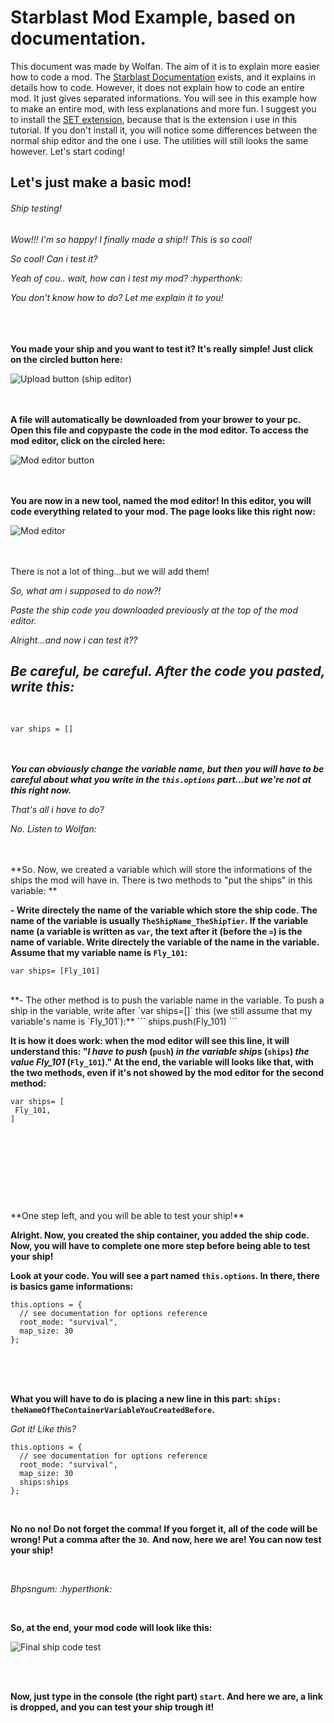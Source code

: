 # Starblast Mod Example, based on documentation.
This document was made by Wolfan. The aim of it is to explain more easier how to code a mod. The [Starblast Documentation](https://starblastio.gamepedia.com/Modding_Tutorial) exists, and it explains in details how to code. However, it does not explain how to code an entire mod. It just gives separated informations. You will see in this example how to make an entire mod, with less explanations and more fun.
I suggest you to install the [SET extension](https://chrome.google.com/webstore/detail/starblast-enhancement-too/bidhmieomigmdphceifkifanapkgmplc), because that is the extension i use in this tutorial. If you don't install it, you will notice some differences between the normal ship editor and the one i use. The utilities will still looks the same however. 
Let's start coding!


## Let's just make a basic mod!
###### Ship testing!
*Wow!!! I'm so happy! I finally made a ship!! This is so cool!*

*So cool! Can i test it?*

*Yeah of cou.. wait, how can i test my mod? :hyperthonk:*

*You don't know how to do? Let me explain it to you!*

<br><br><br>
**You made your ship and you want to test it? It's really simple!
Just click on the circled button here:**

![Upload button (ship editor)](https://cdn.discordapp.com/attachments/815132233559703585/818907704398970900/Capture_decran_du_2021-03-09_19-06-41.png)


<br><br>
**A file will automatically be downloaded from your brower to your pc. Open this file and copypaste the code in the mod editor. To access the mod editor, click on the circled here:**

![Mod editor button](https://cdn.discordapp.com/attachments/815132233559703585/818908831140675604/Capture_decran_du_2021-03-09_19-11-13.png)


<br><br>
**You are now in a new tool, named the mod editor! In this editor, you will code everything related to your mod.
The page looks like this right now:**

![Mod editor](https://cdn.discordapp.com/attachments/815132233559703585/818909125013405716/Capture_decran_du_2021-03-09_19-12-23.png)


<br><br>
There is not a lot of thing...but we will add them!


*So, what am i supposed to do now?!*

*Paste the ship code you downloaded previously at the top of the mod editor.*

*Alright...and now i can test it??*

***Be careful, be careful. After the code you pasted, write this:***
<br>
----------------
<br>

```
var ships = []
```  

<br><br>
***You can obviously change the variable name, but then you will have to be careful about what you write in the `this.options` part...but we're not at this right now.***

*That's all i have to do?*

*No. Listen to Wolfan:*


<br><br>
**So. Now, we created a variable which will store the informations of the ships the mod will have in. There is two methods to "put the ships" in this variable:
**

**- Write directely the name of the variable which store the ship code. The name of the variable is usually `TheShipName_TheShipTier`. If the variable name (a variable is written as `var`, the text after it (before the `=`) is the name of variable. Write directely the variable of the name in the variable. Assume that my variable name is `Fly_101`:**
```
var ships= [Fly_101]
```
<br>
**- The other method is to push the variable name in the variable. To push a ship in the variable, write after `var ships=[]` this (we still assume that my variable's name is `Fly_101`):**
```
ships.push(Fly_101)
 ```
 <br>

 **It is how it does work: when the mod editor will see this line, it will understand this: "*I have to push* (`push`) *in the variable ships* (`ships`) *the value Fly_101* (`Fly_101`)."
 At the end, the variable will looks like that, with the two methods, even if it's not showed by the mod editor for the second method:** 
 ```
 var ships= [
  Fly_101,
 ]
``` 

<br><br>
<br>
----------------
<br>
**One step left, and you will be able to test your ship!**

**Alright. Now, you created the ship container, you added the ship code. Now, you will have to complete one more step before being able to test your ship!**

**Look at your code. You will see a part named `this.options`. In there, there is basics game informations:**

```
this.options = {
  // see documentation for options reference
  root_mode: "survival",
  map_size: 30
};
```

<br><br><br>


**What you will have to do is placing a new line in this part: `ships: theNameOfTheContainerVariableYouCreatedBefore`.**

*Got it! Like this?*
```
this.options = {
  // see documentation for options reference
  root_mode: "survival",
  map_size: 30
  ships:ships
};
```
<br>

**No no no! Do not forget the comma! If you forget it, all of the code will be wrong! Put a comma after the `30`.**
**And now, here we are! You can now test your ship!**

<br>

*Bhpsngum: :hyperthonk:*

<br>

**So, at the end, your mod code will look like this:**

![Final ship code test](https://media.discordapp.net/attachments/815132233559703585/818919922645729320/Capture_decran_du_2021-03-09_19-55-06.png)

<br><br>

**Now, just type in the console (the right part) `start`. And here we are, a link is dropped, and you can test your ship trough it!**




